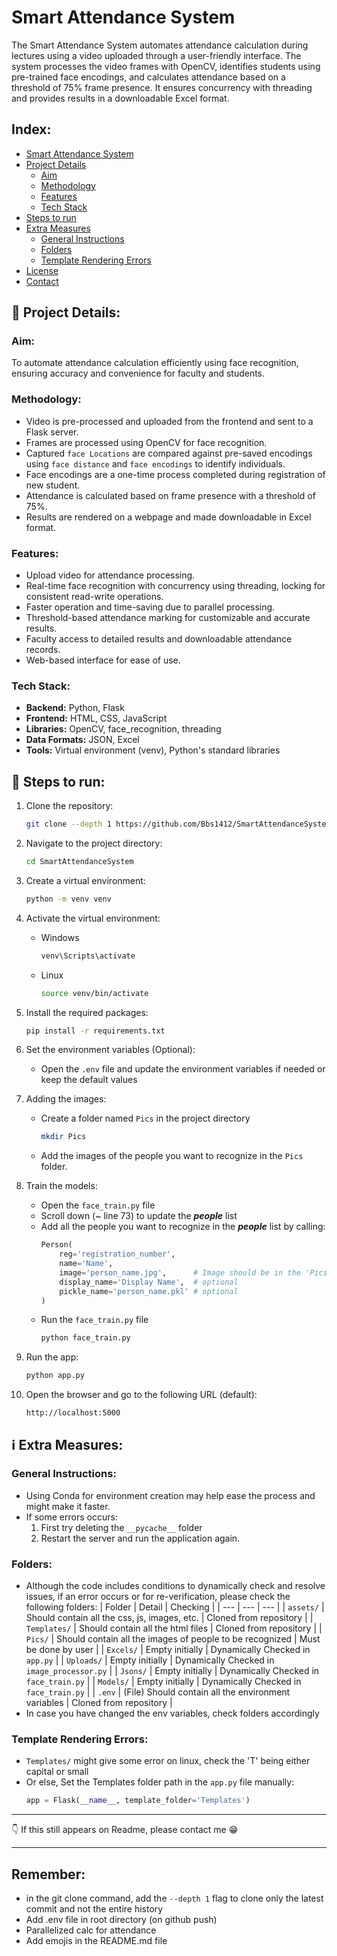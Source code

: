 # Smart Attendance System
The Smart Attendance System automates attendance calculation during lectures using a video uploaded through a user-friendly interface. The system processes the video frames with OpenCV, identifies students using pre-trained face encodings, and calculates attendance based on a threshold of 75% frame presence. It ensures concurrency with threading and provides results in a downloadable Excel format.


## Index:
- [Smart Attendance System](#smart-attendance-system)
- [Project Details](#project-details)
    - [Aim](#aim)
    - [Methodology](#methodology)
    - [Features](#features)
    - [Tech Stack](#tech-stack)
- [Steps to run](#steps-to-run)
- [Extra Measures](#extra-measures)
    - [General Instructions](#general-instructions)
    - [Folders](#folders)
    - [Template Rendering Errors](#template-rendering-errors)
- [License](#license)
- [Contact](#contact)


## 🎯 Project Details:
### Aim:
To automate attendance calculation efficiently using face recognition, ensuring accuracy and convenience for faculty and students.

### Methodology:
+ Video is pre-processed and uploaded from the frontend and sent to a Flask server.
+ Frames are processed using OpenCV for face recognition.
+ Captured `face Locations` are compared against pre-saved encodings using `face distance` and `face encodings` to identify individuals.
+ Face encodings are a one-time process completed during registration of new student.
+ Attendance is calculated based on frame presence with a threshold of 75%.
+ Results are rendered on a webpage and made downloadable in Excel format.

### Features:
+ Upload video for attendance processing.
+ Real-time face recognition with concurrency using threading, locking for consistent read-write operations.
+ Faster operation and time-saving due to parallel processing. 
+ Threshold-based attendance marking for customizable and accurate results.
+ Faculty access to detailed results and downloadable attendance records.
+ Web-based interface for ease of use.

### Tech Stack:
+ **Backend:** Python, Flask
+ **Frontend:** HTML, CSS, JavaScript
+ **Libraries:** OpenCV, face_recognition, threading
+ **Data Formats:** JSON, Excel
+ **Tools:** Virtual environment (venv), Python's standard libraries

## 🚀 Steps to run:

1. Clone the repository:
    ```bash
    git clone --depth 1 https://github.com/Bbs1412/SmartAttendanceSystem
    ```
    
1. Navigate to the project directory:
    ```bash
    cd SmartAttendanceSystem
    ```

1. Create a virtual environment:
    ```bash
    python -m venv venv
    ```

1. Activate the virtual environment:
    - Windows
        ```bash
        venv\Scripts\activate
        ```
    - Linux
        ```bash
        source venv/bin/activate
        ```

1. Install the required packages:
    ```bash
    pip install -r requirements.txt
    ```

1. Set the environment variables (Optional):
    - Open the `.env` file and update the environment variables if needed or keep the default values

1. Adding the images:
    - Create a folder named `Pics` in the project directory
        ```bash
        mkdir Pics
        ```
    - Add the images of the people you want to recognize in the `Pics` folder.
    
1. Train the models:
    - Open the `face_train.py` file
    - Scroll down (~ line 73) to update the ***people*** list
    - Add all the people you want to recognize in the ***people*** list by calling:
        ```Python
        Person(
            reg='registration_number',
            name='Name',
            image='person_name.jpg',      # Image should be in the 'Pics' folder
            display_name='Display Name',  # optional
            pickle_name='person_name.pkl' # optional
        )
        ```
    - Run the `face_train.py` file
        ```bash
        python face_train.py
        ```

1. Run the app:
    ```bash
    python app.py
    ```

1. Open the browser and go to the following URL (default):
    ```URL
    http://localhost:5000
    ```

## ℹ️ Extra Measures:

### General Instructions:
- Using Conda for environment creation may help ease the process and might make it faster.
- If some errors occurs:
    1. First try deleting the `__pycache__` folder
    1. Restart the server and run the application again.

### Folders:
- Although the code includes conditions to dynamically check and resolve issues, if an error occurs or for re-verification, please check the following folders:
    | Folder | Detail | Checking |
    | --- | --- | --- |
    | `assets/` | Should contain all the css, js, images, etc. | Cloned from repository |
    | `Templates/` | Should contain all the html files | Cloned from repository |
    | `Pics/` | Should contain all the images of people to be recognized | Must be done by user |
    | `Excels/` | Empty initially | Dynamically Checked in `app.py` |
    | `Uploads/` | Empty initially | Dynamically Checked in `image_processor.py` |
    | `Jsons/` | Empty initially | Dynamically Checked in `face_train.py` |
    | `Models/` | Empty initially | Dynamically Checked in `face_train.py` |
    | `.env` | (File) Should contain all the environment variables | Cloned from repository |
- In case you have changed the env variables, check folders accordingly

### Template Rendering Errors:
- `Templates/` might give some error on linux, check the 'T' being either capital or small
- Or else, Set the Templates folder path in the `app.py` file manually:
    ```Python
    app = Flask(__name__, template_folder='Templates')
    ```


---

👇 If this still appears on Readme, please contact me 😁

---
 
## Remember:
- in the git clone command, add the `--depth 1` flag to clone only the latest commit and not the entire history
- Add .env file in root directory (on github push)
- Parallelized calc for attendance
- Add emojis in the README.md file